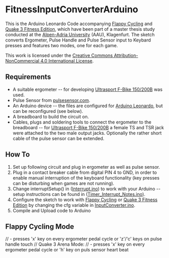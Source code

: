 # FitnessInputConverterArduino
This is the Arduino Leonardo Code accompanying [Flappy Cycling](https://github.com/amplejoe/FlappyCycling) and [Quake 3 Fitness Edition](https://github.com/amplejoe/Q3AErgo), which have been part of a master thesis study conducted at the [Alpen-Adria University](https://www.aau.at/) (AAU), Klagenfurt. The sketch converts Ergometer, Pulse Handle and Pulse Sensor input to Keybard presses and features two modes, one for each game.

This work is licensed under the [Creative Commons Attribution-NonCommercial 4.0 International License](http://creativecommons.org/licenses/by-nc/4.0/).

## Requirements
* A suitable ergometer -- for developing [Ultrasport F-Bike 150/200B](http://tinyurl.com/jlqnbna) was used.
* Pulse Sensor from [pulsesensor.com](http://pulsesensor.com/).
* An Arduino device -- the files are configured for [Arduino Leonardo](https://www.arduino.cc/en/Main/ArduinoBoardLeonardo), but can be reconfigured (see below).
* A breadboard to build the circuit on.
* Cables, plugs and soldering tools to connect the ergometer to the breadboard -- for [Ultrasport F-Bike 150/200B](http://tinyurl.com/jlqnbna) a female TS and TSR jack were attached to the two male output jacks. Optionally the rather short cable of the pulse sensor can be extended.

## How To
1. Set up following circuit and plug in ergometer as well as pulse sensor.
2. Plug in a contact breaker cable from digital PIN 4 to GND, in order to enable manual interruption of the keyboard functionality (key presses can be disturbing when games are not running). 
3. Change interruptSetup() in ([Interrupt.ino](https://github.com/amplejoe/FitnessInputConverterArduino/blob/master/InputConverter/Interrupt.ino)) to work with your Arduino -- setup instructions can be found in ([Timer_Interrupt_Notes.ino](https://github.com/amplejoe/FitnessInputConverterArduino/blob/master/InputConverter/Timer_Interrupt_Notes.ino)).
4. Configure the sketch to work with [Flappy Cycling](https://github.com/amplejoe/FlappyCycling) or [Quake 3 Fitness Edition](https://github.com/amplejoe/Q3AErgo) by changing the cfg variable in [InputConverter.ino](https://github.com/amplejoe/FitnessInputConverterArduino/blob/master/InputConverter/InputConverter.ino).
5. Compile and Upload code to Arduino

## Flappy Cycling Mode
// - presses 'x' key on every ergometer pedal cycle or 'z'/'c' keys on pulse handle touch
// Quake 3 Arena Mode:
// - presses 'x' key on every ergometer pedal cycle or 'h' key on puls sensor heart beat

